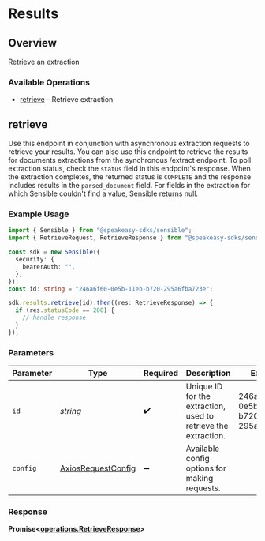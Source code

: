 # Results

## Overview

Retrieve an extraction

### Available Operations

* [retrieve](#retrieve) - Retrieve extraction

## retrieve

Use this endpoint in conjunction with asynchronous extraction requests to retrieve your results. You can also use this endpoint to retrieve the results for documents extractions from the synchronous /extract endpoint. To poll extraction status, check the `status` field in this endpoint's response. When the extraction completes, the returned status is `COMPLETE` and the response includes results in the `parsed_document` field.  For fields in the extraction for which Sensible couldn't find a value, Sensible returns null.

### Example Usage

```typescript
import { Sensible } from "@speakeasy-sdks/sensible";
import { RetrieveRequest, RetrieveResponse } from "@speakeasy-sdks/sensible/dist/sdk/models/operations";

const sdk = new Sensible({
  security: {
    bearerAuth: "",
  },
});
const id: string = "246a6f60-0e5b-11eb-b720-295a6fba723e";

sdk.results.retrieve(id).then((res: RetrieveResponse) => {
  if (res.statusCode == 200) {
    // handle response
  }
});
```

### Parameters

| Parameter                                                      | Type                                                           | Required                                                       | Description                                                    | Example                                                        |
| -------------------------------------------------------------- | -------------------------------------------------------------- | -------------------------------------------------------------- | -------------------------------------------------------------- | -------------------------------------------------------------- |
| `id`                                                           | *string*                                                       | :heavy_check_mark:                                             | Unique ID for the extraction, used to retrieve the extraction. | 246a6f60-0e5b-11eb-b720-295a6fba723e                           |
| `config`                                                       | [AxiosRequestConfig](https://axios-http.com/docs/req_config)   | :heavy_minus_sign:                                             | Available config options for making requests.                  |                                                                |


### Response

**Promise<[operations.RetrieveResponse](../../models/operations/retrieveresponse.md)>**


